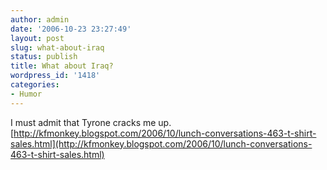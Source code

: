 ```yaml
---
author: admin
date: '2006-10-23 23:27:49'
layout: post
slug: what-about-iraq
status: publish
title: What about Iraq?
wordpress_id: '1418'
categories:
- Humor
---
```


I must admit that Tyrone cracks me up.
[http://kfmonkey.blogspot.com/2006/10/lunch-conversations-463-t-shirt-sales.html](http://kfmonkey.blogspot.com/2006/10/lunch-conversations-463-t-shirt-sales.html)
